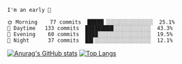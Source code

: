 <!--START_SECTION:productive-box-in-readme-->
```text
I'm an early 🐥

🌞 Morning    77 commits  █████▎░░░░░░░░░░░░░░░  25.1%
🌆 Daytime   133 commits  █████████░░░░░░░░░░░░  43.3%
🌃 Evening    60 commits  ████░░░░░░░░░░░░░░░░░  19.5%
🌚 Night      37 commits  ██▌░░░░░░░░░░░░░░░░░░  12.1%
```
<!--END_SECTION:productive-box-in-readme-->
[![Anurag's GitHub stats](https://github-readme-stats.vercel.app/api?username=tykeaboyloy&count_private=true&theme=vue-light&show_icons=true)](https://github.com/anuraghazra/github-readme-stats)
[![Top Langs](https://github-readme-stats.vercel.app/api/top-langs/?username=tykeaboyloy&layout=compact&theme=vue-light&langs_count=8)](https://github.com/anuraghazra/github-readme-stats)
